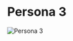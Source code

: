 # Persona 3
![Persona 3](https://github.com/abreulucass/IHC-TP2/blob/main/imgs/Personas/Pesona%203%20-%20Jo%C3%A3o.png?raw=true)
